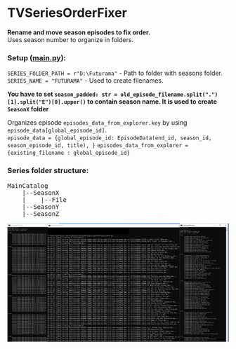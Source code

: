 # TVSeriesOrderFixer 
<b>Rename and move season episodes to fix order. </b></br>
Uses season number to organize in folders.

### Setup ([main.py](main.py)):
`SERIES_FOLDER_PATH = r"D:\Futurama"` - Path to folder with seasons folder.<br>
`SERIES_NAME = "FUTURAMA"` - Used to create filenames.

<b>You have to set `season_padded: str = old_episode_filename.split(".")[1].split("E")[0].upper()` 
to contain season name. It is used to create `SeasonX` folder</b>

Organizes episode `episodes_data_from_explorer.key` by using `episode_data[global_episode_id]`.<br>
`episode_data = {global_episode_id: EpisodeData(end_id, season_id, season_episode_id, title), }`
`episodes_data_from_explorer = {existing_filename : global_episode_id}`<br>

### Series folder structure:<br>
<pre>
MainCatalog
    |--SeasonX
    |    |--File
    |--SeasonY
    |--SeasonZ
</pre>

![](TVSeriesOrderFixer.png)